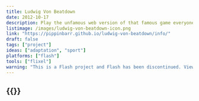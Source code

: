 ```yaml
---
title: Ludwig Von Beatdown
date: 2012-10-17
description: Play the unfamous web version of that famous game everyone’s been talking about! Run! Walk! Shove! Jostle! It’s basically the same thing! But without all the effort! Be part of a democratizing force for good in the world!
listimage: /images/ludwig-von-beatdown-icon.png
link: "https://pippinbarr.github.io/ludwig-von-beatdown/info/"
draft: false
tags: ["project"]
ideas: ["adaptation", "sport"]
platforms: ["flash"]
tools: ["flixel"]
warning: "This is a Flash project and Flash has been discontinued. View the game's page for more information."
---
```


## {{<param title >}}
